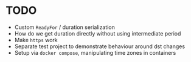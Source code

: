 # TODO

* Custom `ReadyFor` / duration serialization
* How do we get duration directly without using intermediate period
* Make `https` work
* Separate test project to demonstrate behaviour around dst changes
* Setup via `docker compose`, manipulating time zones in containers